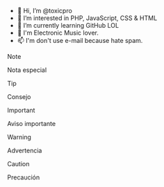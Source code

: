 - 👋 Hi, I’m @toxicpro
- 👀 I’m interested in PHP, JavaScript, CSS & HTML
- 🌱 I’m currently learning GitHub LOL
- 💞️ I'm Electronic Music lover.
- 📫 I'm don't use e-mail because hate spam.

<!---
toxicpro/toxicpro is a ✨ special ✨ repository because its `README.md` (this file) appears on your GitHub profile.
You can click the Preview link to take a look at your changes.
--->

>[!NOTE]
>Nota especial

>[!TIP]
>Consejo

>[!IMPORTANT]
>Aviso importante

>[!WARNING]
>Advertencia

>[!CAUTION]
>Precaución
